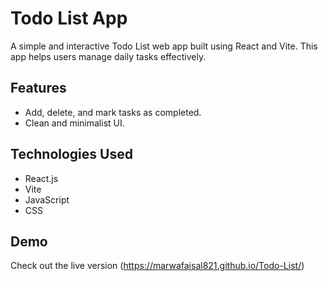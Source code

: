 # Todo List App

A simple and interactive Todo List web app built using React and Vite. This app helps users manage daily tasks effectively.

## Features
- Add, delete, and mark tasks as completed.
- Clean and minimalist UI.

## Technologies Used
- React.js
- Vite
- JavaScript
- CSS

## Demo
Check out the live version (https://marwafaisal821.github.io/Todo-List/)

